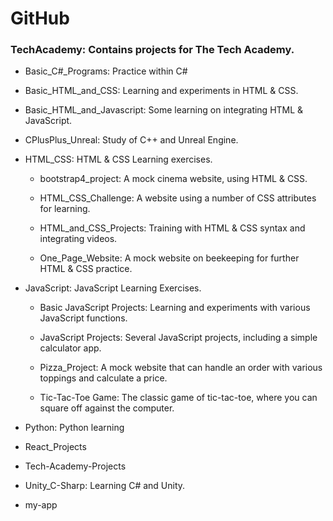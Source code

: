 # GitHub
 


### TechAcademy: Contains projects for The Tech Academy.
- Basic_C#_Programs: Practice within C#

- Basic_HTML_and_CSS: Learning and experiments in HTML & CSS.

- Basic_HTML_and_Javascript: Some learning on integrating HTML & JavaScript.

- CPlusPlus_Unreal: Study of C++ and Unreal Engine.

- HTML_CSS: HTML & CSS Learning exercises.
    - bootstrap4_project: A mock cinema website, using HTML & CSS.
    
    - HTML_CSS_Challenge: A website using a number of CSS attributes for learning.
    
    - HTML_and_CSS_Projects: Training with HTML & CSS syntax and integrating videos.
    
    - One_Page_Website: A mock website on beekeeping for further HTML & CSS practice.

- JavaScript: JavaScript Learning Exercises.
    - Basic JavaScript Projects: Learning and experiments with various JavaScript functions.
    
    - JavaScript Projects: Several JavaScript projects, including a simple calculator app.
    
    - Pizza_Project: A mock website that can handle an order with various toppings and calculate a price.
    
    - Tic-Tac-Toe Game: The classic game of tic-tac-toe, where you can square off against the computer.
    
- Python: Python learning
- React_Projects
- Tech-Academy-Projects
- Unity_C-Sharp: Learning C# and Unity.
- my-app
